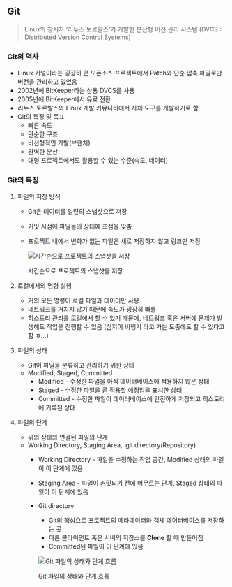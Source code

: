 ## Git

> Linux의 창시자 ‘리누스 토르발스'가 개발한 분산형 버전 관리 시스템 (DVCS : Distributed Version Control Systems)
> 

### Git의 역사

- Linux 커널이라는 굉장히 큰 오픈소스 프로젝트에서 Patch와 단순 압축 파일로만 버전을 관리하고 있었음
- 2002년에 BitKeeper라는 상용 DVCS를 사용
- 2005년에 BitKeeper에서 유료 전환
- 리누스 토르발스와 Linux 개발 커뮤니티에서 자체 도구를 개발하기로 함
- Git의 특징 및 목표
    - 빠른 속도
    - 단순한 구조
    - 비선형적인 개발(브랜치)
    - 완벽한 분산
    - 대형 프로젝트에서도 활용할 수 있는 수준(속도, 데이터)

### Git의 특징

1. 파일의 저장 방식
    - Git은 데이터를 일련의 스냅샷으로 저장
    - 커밋 시점에 파일들의 상태에 초점을 맞춤
    - 프로젝트 내에서 변화가 없는 파일은 새로 저장하지 않고 링크만 저장
        
        ![시간순으로 프로젝트의 스냅샷을 저장](https://s3-us-west-2.amazonaws.com/secure.notion-static.com/0ca423f4-852e-463d-b217-de9920e0c26a/Untitled.png)
        
        시간순으로 프로젝트의 스냅샷을 저장
        

1. 로컬에서의 명령 실행
    - 거의 모든 명령이 로컬 파일과 데이터만 사용
    - 네트워크를 거치지 않기 때문에 속도가 굉장히 빠름
    - 히스토리 관리를 로컬에서 할 수 있기 때문에, 네트워크 혹은 서버에 문제가 발생해도 작업을 진행할 수 있음
    (심지어 비행기 타고 가는 도중에도 할 수 있다고 함 ㅎ…)

1. 파일의 상태
    - Git이 파일을 분류하고 관리하기 위한 상태
    - Modified, Staged, Committed
        - Modified - 수정한 파일을 아직 데이터베이스에 적용하지 않은 상태
        - Staged - 수정한 파일을 곧 적용할 예정임을 표시한 상태
        - Committed - 수정한 파일이 데이터베이스에 안전하게 저장되고 히스토리에 기록된 상태
        
2. 파일의 단계
    - 위의 상태와 연결된 파일의 단계
    - Working Directory, Staging Area, .git directory(Repository)
        - Working Directory - 파일을 수정하는 작업 공간, Modified 상태의 파일이 이 단계에 있음
        - Staging Area - 파일이 커밋되기 전에 머무르는 단계, Staged 상태의 파일이 이 단계에 있음
        - Git directory
            - Git의 핵심으로 프로젝트의 메타데이터와 객체 데이터베이스를 저장하는 곳
            - 다른 클라이언트 혹은 서버의 저장소를 **Clone** 할 때 만들어짐
            - Committed된 파일이 이 단계에 있음
            
            ![Git 파일의 상태와 단계 흐름](https://s3-us-west-2.amazonaws.com/secure.notion-static.com/2f0818f3-85e3-405e-aca2-f69b322ef068/Untitled.png)
            
            Git 파일의 상태와 단계 흐름
